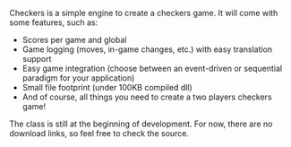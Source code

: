 Checkers is a simple engine to create a checkers game. It will come with some features, such as:

  * Scores per game and global
  * Game logging (moves, in-game changes, etc.) with easy translation support
  * Easy game integration (choose between an event-driven or sequential paradigm for your application)
  * Small file footprint (under 100KB compiled dll)
  * And of course, all things you need to create a two players checkers game!

The class is still at the beginning of development. For now, there are no download links, so feel free to check the source.